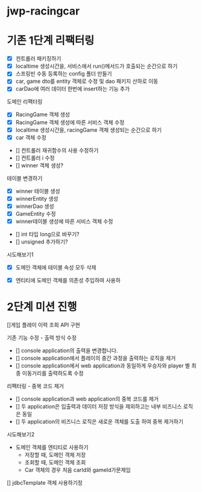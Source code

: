 # jwp-racingcar

# 기존 1단계 리팩터링
- [x] 컨트롤러 패키징하기
- [x] localtime 생성시간을, 서비스에서 run()메서드가 호출되는 순간으로 하기
- [x] 스프링빈 수동 등록하는 config 폴더 만들기
- [x] car, game dto를 entity 객체로 수정 및 dao 패키지 산하로 이동
- [x] carDao에 여러 데이터 한번에 insert하는 기능 추가

도메인 리팩터링
- [x] RacingGame 객체 생성
- [x] RacingGame 객체 생성에 따른 서비스 객체 수정
- [x] localtime 생성시간을, racingGame 객체 생성되는 순간으로 하기
- [x] car 객체 수정
- [] 컨트롤러 재귀함수의 사용 수정하기
- [] 컨트롤러 i 수정
- [] winner 객체 생성? 

테이블 변경하기
- [x] winner 테이블 생성
- [x] winnerEntity 생성 
- [x] winnerDao 생성
- [x] GameEntity 수정
- [x] winner테이블 생성에 따른 서비스 객체 수정
- [] int 타입 long으로 바꾸기?
- [] unsigned 추가하기?


시도해보기1
- [x] 도메인 객체에 테이블 속성 모두 삭제
- [x] 엔티티에 도메인 객체를 의존성 주입하여 사용하


# 2단계 미션 진행
[]게임 플레이 이력 조회 API 구현

기존 기능 수정 - 출력 방식 수정
- [] console application의 출력을 변경합니다.
- [] console application에서 플레이의 중간 과정을 출력하는 로직을 제거
- [] console application에서 web application과 동일하게 우승자와 player 별 최종 이동거리를 출력하도록 수정

리팩터링 - 중복 코드 제거
- [] console application과 web application의 중복 코드를 제거
- [] 두 application은 입출력과 데이터 저장 방식을 제외하고는 내부 비즈니스 로직은 동일
- [] 두 application의 비즈니스 로직은 새로운 객체를 도출 하여 중복 제거하기

시도해보기2
- 도메인 객체를 엔티티로 사용하기
  - 저장할 때, 도메인 객체 저장
  - 조회할 때, 도메인 객체 조회
  - Car 객체의 경우 처음 carId와 gameId가문제임

[] jdbcTemplate 객체 사용하기정